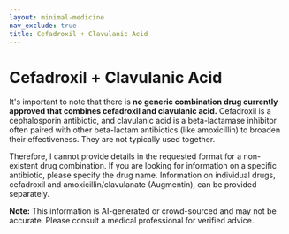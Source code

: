 ```yaml
---
layout: minimal-medicine
nav_exclude: true
title: Cefadroxil + Clavulanic Acid
---
```


# Cefadroxil + Clavulanic Acid

It's important to note that there is **no generic combination drug currently approved that combines cefadroxil and clavulanic acid.**  Cefadroxil is a cephalosporin antibiotic, and clavulanic acid is a beta-lactamase inhibitor often paired with other beta-lactam antibiotics (like amoxicillin) to broaden their effectiveness.  They are not typically used together.

Therefore, I cannot provide details in the requested format for a non-existent drug combination.  If you are looking for information on a specific antibiotic, please specify the drug name.  Information on individual drugs, cefadroxil and amoxicillin/clavulanate (Augmentin), can be provided separately.


**Note:** This information is AI-generated or crowd-sourced and may not be accurate. Please consult a medical professional for verified advice.